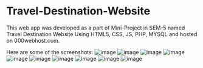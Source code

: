 # Travel-Destination-Website
This web app was developed as a part of Mini-Project in SEM-5 named Travel Destination Website Using HTML5, CSS, JS, PHP, MYSQL and hosted on 000webhost.com.           


Here are some of the screenshots: 
![image](https://user-images.githubusercontent.com/60510325/159933194-1078dfcb-d698-413b-932a-62398a2db4ca.png)
![image](https://user-images.githubusercontent.com/60510325/159933705-8ed897f9-3862-43f5-9b17-e91b4ed4055c.png)
![image](https://user-images.githubusercontent.com/60510325/159933820-8b47f4e1-79bd-46ef-9607-aa2dc1544fff.png)
![image](https://user-images.githubusercontent.com/60510325/159933906-0a252bc5-4823-4d42-a56a-f3ba40aaf958.png)
![image](https://user-images.githubusercontent.com/60510325/159934460-ae50227b-2622-4ec4-a900-3db668dabd53.png)
![image](https://user-images.githubusercontent.com/60510325/159934540-727a58c6-a46c-4aea-92c1-3db6edde3a24.png)
![image](https://user-images.githubusercontent.com/60510325/159934645-ce4d4a3e-e9ca-4d2e-a262-91ad55e78caf.png)
![image](https://user-images.githubusercontent.com/60510325/159934701-0c421b3f-5f47-436c-87a7-b49406162079.png)
![image](https://user-images.githubusercontent.com/60510325/159934761-ea19583b-2a89-4cdf-a24d-67ad3cfad52d.png)
![image](https://user-images.githubusercontent.com/60510325/159934815-da75c0e1-4437-496a-b366-33eaa52e42cc.png)



